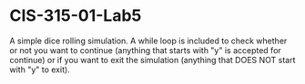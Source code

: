 # CIS-315-01-Lab5
A simple dice rolling simulation. A while loop is included to check whether or not you want to continue (anything that starts with "y" is accepted for continue) or if you want to exit the simulation (anything that DOES NOT start with "y" to exit).
